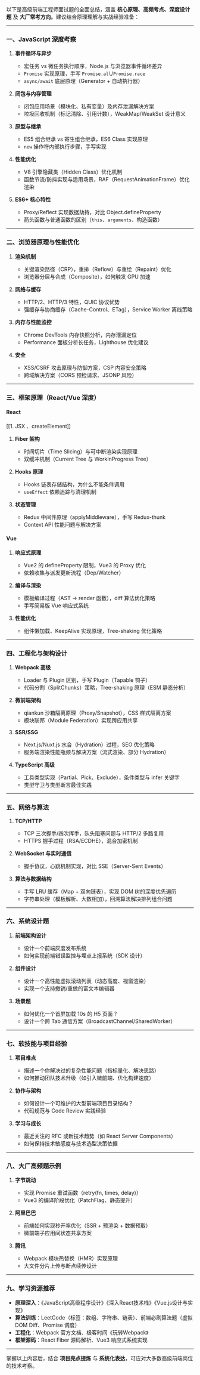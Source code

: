 以下是高级前端工程师面试题的全面总结，涵盖 **核心原理、高频考点、深度设计题** 及 **大厂常考方向**。建议结合原理理解与实战经验准备：

---

### 一、JavaScript 深度考察
1. **事件循环与异步**  
   - 宏任务 vs 微任务执行顺序，Node.js 与浏览器事件循环差异  
   - `Promise` 实现原理，手写 `Promise.all`/`Promise.race`  
   - `async/await` 底层原理（Generator + 自动执行器）

2. **闭包与内存管理**  
   - 闭包应用场景（模块化、私有变量）及内存泄漏解决方案  
   - 垃圾回收机制（标记清除、引用计数），WeakMap/WeakSet 设计意义

3. **原型与继承**  
   - ES5 组合继承 vs 寄生组合继承，ES6 Class 实现原理  
   - `new` 操作符内部执行步骤，手写实现

4. **性能优化**  
   - V8 引擎隐藏类（Hidden Class）优化机制  
   - 函数节流/防抖实现与适用场景，RAF（RequestAnimationFrame）优化渲染

5. **ES6+ 核心特性**  
   - Proxy/Reflect 实现数据劫持，对比 Object.defineProperty  
   - 箭头函数与普通函数的区别（`this`、`arguments`、构造函数）

---

### 二、浏览器原理与性能优化
1. **渲染机制**  
   - 关键渲染路径（CRP），重排（Reflow）与重绘（Repaint）优化  
   - 浏览器分层与合成（Composite），如何触发 GPU 加速

2. **网络与缓存**  
   - HTTP/2、HTTP/3 特性，QUIC 协议优势  
   - 强缓存与协商缓存（Cache-Control、ETag），Service Worker 离线策略

3. **内存与性能监控**  
   - Chrome DevTools 内存快照分析，内存泄漏定位  
   - Performance 面板分析长任务，Lighthouse 优化建议

4. **安全**  
   - XSS/CSRF 攻击原理与防御方案，CSP 内容安全策略  
   - 跨域解决方案（CORS 预检请求、JSONP 风险）

---

### 三、框架原理（React/Vue 深度）
#### React
[[1. JSX 、createElement]]
1. **Fiber 架构**  
   - 时间切片（Time Slicing）与可中断渲染实现原理  
   - 双缓冲机制（Current Tree 与 WorkInProgress Tree）

2. **Hooks 原理**  
   - Hooks 链表存储结构，为什么不能条件调用  
   - `useEffect` 依赖追踪与清理机制

3. **状态管理**  
   - Redux 中间件原理（applyMiddleware），手写 Redux-thunk  
   - Context API 性能问题与解决方案

#### Vue
1. **响应式原理**  
   - Vue2 的 defineProperty 限制，Vue3 的 Proxy 优化  
   - 依赖收集与派发更新流程（Dep/Watcher）

2. **编译与渲染**  
   - 模板编译过程（AST → render 函数），diff 算法优化策略  
   - 手写简易版 Vue 响应式系统

3. **性能优化**  
   - 组件懒加载、KeepAlive 实现原理，Tree-shaking 优化策略  

---

### 四、工程化与架构设计
1. **Webpack 高级**  
   - Loader 与 Plugin 区别，手写 Plugin（Tapable 钩子）  
   - 代码分割（SplitChunks）策略，Tree-shaking 原理（ESM 静态分析）

2. **微前端架构**  
   - qiankun 沙箱隔离原理（Proxy/Snapshot），CSS 样式隔离方案  
   - 模块联邦（Module Federation）实现跨应用共享

3. **SSR/SSG**  
   - Next.js/Nuxt.js 水合（Hydration）过程，SEO 优化策略  
   - 服务端渲染性能瓶颈与解决方案（流式渲染、部分 Hydration）

4. **TypeScript 高级**  
   - 工具类型实现（Partial、Pick、Exclude），条件类型与 infer 关键字  
   - 类型守卫与类型断言最佳实践

---

### 五、网络与算法
1. **TCP/HTTP**  
   - TCP 三次握手/四次挥手，队头阻塞问题与 HTTP/2 多路复用  
   - HTTPS 握手过程（RSA/ECDHE），混合加密机制

2. **WebSocket 与实时通信**  
   - 握手协议，心跳机制实现，对比 SSE（Server-Sent Events）

3. **算法与数据结构**  
   - 手写 LRU 缓存（Map + 双向链表），实现 DOM 树的深度优先遍历  
   - 字符串处理（模板解析、大数相加），回溯算法解决排列组合问题

---

### 六、系统设计题
1. **前端架构设计**  
   - 设计一个前端灰度发布系统  
   - 如何实现前端错误监控与埋点上报系统（SDK 设计）

2. **组件设计**  
   - 设计一个高性能虚拟滚动列表（动态高度、视窗渲染）  
   - 实现一个支持撤销/重做的富文本编辑器

3. **场景题**  
   - 如何优化一个首屏加载 10s 的 H5 页面？  
   - 设计一个跨 Tab 通信方案（BroadcastChannel/SharedWorker）

---

### 七、软技能与项目经验
1. **项目难点**  
   - 描述一个你解决过的复杂性能问题（指标量化、解决思路）  
   - 如何推动团队技术升级（如引入微前端、优化构建速度）

2. **协作与架构**  
   - 如何设计一个可维护的大型前端项目目录结构？  
   - 代码规范与 Code Review 实践经验

3. **学习与成长**  
   - 最近关注的 RFC 或新技术趋势（如 React Server Components）  
   - 如何保持技术敏感度与技术选型决策依据

---

### 八、大厂高频题示例
1. **字节跳动**  
   - 实现 Promise 重试函数（retry(fn, times, delay)）  
   - Vue3 的编译阶段优化（PatchFlag、静态提升）

2. **阿里巴巴**  
   - 前端如何实现秒开率优化（SSR + 预渲染 + 数据预取）  
   - 微前端子应用间状态共享方案

3. **腾讯**  
   - Webpack 模块热替换（HMR）实现原理  
   - 大文件分片上传与断点续传设计

---

### 九、学习资源推荐
- **原理深入**：《JavaScript高级程序设计》《深入React技术栈》《Vue.js设计与实现》  
- **算法训练**：LeetCode（标签：数组、字符串、链表）、前端必刷算法题（虚拟DOM Diff、Promise 调度）  
- **工程化**：Webpack 官方文档、极客时间《玩转Webpack》  
- **框架源码**：React Fiber 源码解析、Vue3 响应式系统实现  

---

掌握以上内容后，结合 **项目亮点提炼** 与 **系统化表达**，可应对大多数高级前端岗位的技术考察。